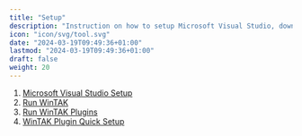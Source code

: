 ```yaml
---
title: "Setup"
description: "Instruction on how to setup Microsoft Visual Studio, download WinTAK, and run plugins"
icon: "icon/svg/tool.svg"
date: "2024-03-19T09:49:36+01:00"
lastmod: "2024-03-19T09:49:36+01:00"
draft: false
weight: 20
---
```


1. [Microsoft Visual Studio Setup](visual_studio_setup/)
2. [Run WinTAK](run_wintak/)
3. [Run WinTAK Plugins](wintak_plugin/)
4. [WinTAK Plugin Quick Setup](quick_setup/)
